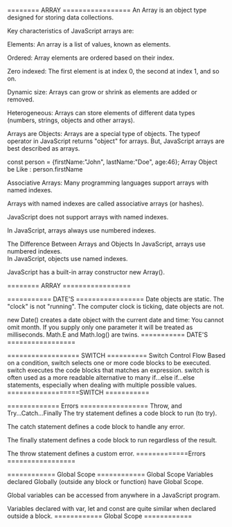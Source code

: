 ========  ARRAY =================
An Array is an object type designed for storing data collections.

Key characteristics of JavaScript arrays are:

Elements: An array is a list of values, known as elements.

Ordered: Array elements are ordered based on their index.

Zero indexed: The first element is at index 0, the second at index 1, and so on.

Dynamic size: Arrays can grow or shrink as elements are added or removed.

Heterogeneous: Arrays can store elements of different data types (numbers, strings, objects and other arrays).

Arrays are Objects:
Arrays are a special type of objects. The typeof operator in JavaScript returns "object" for arrays.
But, JavaScript arrays are best described as arrays.

const person = {firstName:"John", lastName:"Doe", age:46};
Array Object be Like : person.firstName

Associative Arrays:
Many programming languages support arrays with named indexes.

Arrays with named indexes are called associative arrays (or hashes).

JavaScript does not support arrays with named indexes.

In JavaScript, arrays always use numbered indexes.  

The Difference Between Arrays and Objects
In JavaScript, arrays use numbered indexes.  
In JavaScript, objects use named indexes.

JavaScript has a built-in array constructor new Array().

========  ARRAY =================

===========  DATE'S =================
Date objects are static. The "clock" is not "running".
The computer clock is ticking, date objects are not.

new Date() creates a date object with the current date and time:
You cannot omit month. If you supply only one parameter it will be treated as milliseconds. 
Math.E and Math.log() are twins.
=========== DATE'S =================

================== SWITCH ==========
Switch Control Flow
Based on a condition, switch selects one or more code blocks to be executed.
switch executes the code blocks that matches an expression.
switch is often used as a more readable alternative to many if...else if...else statements, especially when dealing with multiple possible values.
==================SWITCH ===========

============= Errors =================
Throw, and Try...Catch...Finally
The try statement defines a code block to run (to try).

The catch statement defines a code block to handle any error.

The finally statement defines a code block to run regardless of the result.

The throw statement defines a custom error.
=============Errors =================

============ Global Scope ============
Global Scope
Variables declared Globally (outside any block or function) have Global Scope.

Global variables can be accessed from anywhere in a JavaScript program.

Variables declared with var, let and const are quite similar when declared outside a block.
============ Global Scope ============


